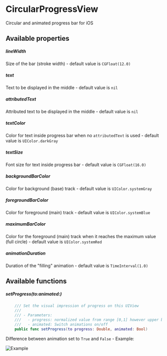 # CircularProgressView
Circular and animated progress bar for iOS

## Available properties

##### lineWidth
Size of the bar (stroke width) - default value is `CGFloat(12.0)`

##### text
Text to be displayed in the middle - default value is `nil`

##### attributedText
Attributed text to be displayed in the middle - default value is `nil`

##### textColor
Color for text inside progress bar when no `attributedText` is used - default value is `UIColor.darkGray`

##### textSize
Font size for text inside progress bar - default value is `CGFloat(16.0)`

##### backgroundBarColor
Color for background (base) track - default value is `UIColor.systemGray`

##### foregroundBarColor
Color for foreground (main) track - default value is `UIColor.systemBlue`

##### maximumBarColor
Color for the foreground (main) track when it reaches the maximum value (full circle) - default value is `UIColor.systemRed`

##### animationDuration
Duration of the "filling" animation - default value is `TimeInterval(1.0)`

## Available functions

##### setProgress(to:animated:)
```swift
    /// Set the visual impression of progress on this UIView
    ///
    /// - Parameters:
    ///   - progress: normalized value from range [0,1] however upper bound will be clamped
    ///   - animated: Switch animations on/off
    public func setProgress(to progress: Double, animated: Bool)
```

Difference between animation set to `True` and `False` - Example:

![Example](https://gph.is/g/E3gzG9d)
